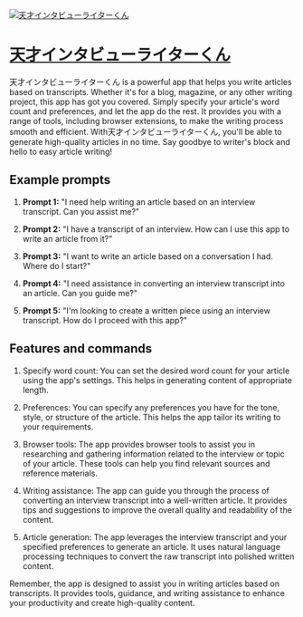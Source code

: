 [![天才インタビューライターくん](https://files.oaiusercontent.com/file-5wvpWsNW7BaYBSNCzm4qb0a8?se=2123-10-17T06%3A18%3A13Z&sp=r&sv=2021-08-06&sr=b&rscc=max-age%3D31536000%2C%20immutable&rscd=attachment%3B%20filename%3DIMG_9986%25202.jpg&sig=b3R4om/e/mclpx7uNU8Jo5p/CiYxfq50pOjSuUCPNTw%3D)](https://chat.openai.com/g/g-xrrXJlTxd-tian-cai-intabiyuraitakun)

# [天才インタビューライターくん](https://chat.openai.com/g/g-xrrXJlTxd-tian-cai-intabiyuraitakun)

天才インタビューライターくん is a powerful app that helps you write articles based on transcripts. Whether it's for a blog, magazine, or any other writing project, this app has got you covered. Simply specify your article's word count and preferences, and let the app do the rest. It provides you with a range of tools, including browser extensions, to make the writing process smooth and efficient. With天才インタビューライターくん, you'll be able to generate high-quality articles in no time. Say goodbye to writer's block and hello to easy article writing!

## Example prompts

1. **Prompt 1:** "I need help writing an article based on an interview transcript. Can you assist me?"

2. **Prompt 2:** "I have a transcript of an interview. How can I use this app to write an article from it?"

3. **Prompt 3:** "I want to write an article based on a conversation I had. Where do I start?"

4. **Prompt 4:** "I need assistance in converting an interview transcript into an article. Can you guide me?"

5. **Prompt 5:** "I'm looking to create a written piece using an interview transcript. How do I proceed with this app?"

## Features and commands

1. Specify word count: You can set the desired word count for your article using the app's settings. This helps in generating content of appropriate length.

2. Preferences: You can specify any preferences you have for the tone, style, or structure of the article. This helps the app tailor its writing to your requirements.

3. Browser tools: The app provides browser tools to assist you in researching and gathering information related to the interview or topic of your article. These tools can help you find relevant sources and reference materials.

4. Writing assistance: The app can guide you through the process of converting an interview transcript into a well-written article. It provides tips and suggestions to improve the overall quality and readability of the content.

5. Article generation: The app leverages the interview transcript and your specified preferences to generate an article. It uses natural language processing techniques to convert the raw transcript into polished written content.

Remember, the app is designed to assist you in writing articles based on transcripts. It provides tools, guidance, and writing assistance to enhance your productivity and create high-quality content.